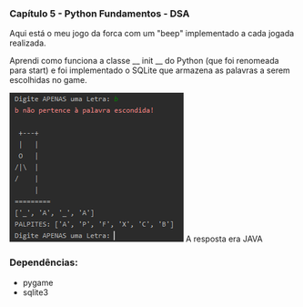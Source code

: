 ### Capítulo 5 - Python Fundamentos - DSA

Aqui está o meu jogo da forca com um "beep" implementado
a cada jogada realizada.

Aprendi como funciona a classe __ init __ do Python (que foi renomeada para 
start) e foi implementado o SQLite que armazena as palavras a serem escolhidas
no game.

![Forca_Python](forca_python.PNG)
A resposta era JAVA

### Dependências:

- pygame
- sqlite3
